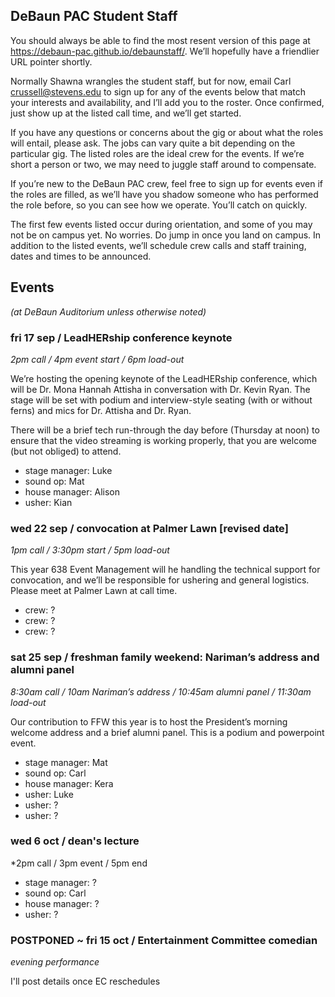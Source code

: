 ## DeBaun PAC Student Staff

You should always be able to find the most resent version of this page at <https://debaun-pac.github.io/debaunstaff/>. We’ll hopefully have a friendlier URL pointer shortly.

Normally Shawna wrangles the student staff, but for now, email Carl <crussell@stevens.edu> to sign up for any of the events below that match your interests and availability, and I’ll add you to the roster. Once confirmed, just show up at the listed call time, and we’ll get started.

If you have any questions or concerns about the gig or about what the roles will entail, please ask. The jobs can vary quite a bit depending on the particular gig. The listed roles are the ideal crew for the events. If we’re short a person or two, we may need to juggle staff around to compensate.

If you’re new to the DeBaun PAC crew, feel free to sign up for events even if the roles are filled, as we’ll have you shadow someone who has performed the role before, so you can see how we operate. You’ll catch on quickly.

The first few events listed occur during orientation, and some of you may not be on campus yet. No worries. Do jump in once you land on campus.
In addition to the listed events, we’ll schedule crew calls and staff training, dates and times to be announced.

## Events
*(at DeBaun Auditorium unless otherwise noted)*

### fri 17 sep / LeadHERship conference keynote
*2pm call / 4pm event start / 6pm load-out*

We’re hosting the opening keynote of the LeadHERship conference, which will be Dr. Mona Hannah Attisha in conversation with Dr. Kevin Ryan. The stage will be set with podium and interview-style seating (with or without ferns) and mics for Dr. Attisha and Dr. Ryan.

There will be a brief tech run-through the day before (Thursday at noon) to ensure that the video streaming is working properly, that you are welcome (but not obliged) to attend.

- stage manager: Luke
- sound op: Mat
- house manager: Alison
- usher: Kian


### wed 22 sep / convocation at Palmer Lawn [revised date]
*1pm call / 3:30pm start / 5pm load-out*

This year 638 Event Management will he handling the technical support for convocation, and we’ll be responsible for ushering and general logistics. Please meet at Palmer Lawn at call time.

- crew: ?
- crew: ?
- crew: ?


### sat 25 sep / freshman family weekend: Nariman’s address and alumni panel
*8:30am call / 10am Nariman’s address / 10:45am alumni panel / 11:30am load-out*

Our contribution to FFW this year is to host the President’s morning welcome address and a brief alumni panel. This is a podium and powerpoint event.

- stage manager: Mat
- sound op: Carl
- house manager: Kera
- usher: Luke
- usher: ?
- usher: ?


### wed 6 oct / dean's lecture
*2pm call / 3pm event / 5pm end

- stage manager: ?
- sound op: Carl
- house manager: ?
- usher: ?


### POSTPONED ~ fri 15 oct / Entertainment Committee comedian
*evening performance*

I'll post details once EC reschedules

